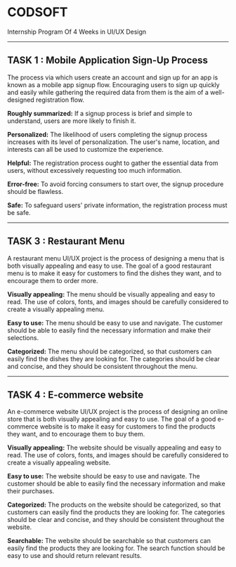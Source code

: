 # CODSOFT

Internship Program Of 4 Weeks in UI/UX Design 

-----------------------------------------------------
**TASK 1** : **Mobile Application Sign-Up Process**
-----------------------------------------------------

The process via which users create an account and sign up for an app is known as a mobile app signup flow. Encouraging users to sign up quickly and easily while gathering the required data from them is the aim of a well-designed registration flow.  

**Roughly summarized:** If a signup process is brief and simple to understand, users are more likely to finish it. 

**Personalized:** The likelihood of users completing the signup process increases with its level of personalization. The user's name, location, and interests can all be used to customize the experience.

**Helpful:** The registration process ought to gather the essential data from users, without excessively requesting too much information. 

**Error-free:** To avoid forcing consumers to start over, the signup procedure should be flawless. 

**Safe:** To safeguard users' private information, the registration process must be safe.


-----------------------------------
**TASK 3** : **Restaurant Menu**
-----------------------------------

A restaurant menu UI/UX project is the process of designing a menu that is both visually appealing and easy to use. The goal of a good restaurant menu is to make it easy for customers to find the dishes they want, and to encourage them to order more.

**Visually appealing:** The menu should be visually appealing and easy to read. The use of colors, fonts, and images should be carefully considered to create a visually appealing menu.

**Easy to use:** The menu should be easy to use and navigate. The customer should be able to easily find the necessary information and make their selections.

**Categorized:** The menu should be categorized, so that customers can easily find the dishes they are looking for. The categories should be clear and concise, and they should be consistent throughout the menu.


-------------------------------------
**TASK 4** : **E-commerce website**
-------------------------------------

An e-commerce website UI/UX project is the process of designing an online store that is both visually appealing and easy to use. The goal of a good e-commerce website is to make it easy for customers to find the products they want, and to encourage them to buy them.

**Visually appealing:** The website should be visually appealing and easy to read. The use of colors, fonts, and images should be carefully considered to create a visually appealing website.

**Easy to use:** The website should be easy to use and navigate. The customer should be able to easily find the necessary information and make their purchases.

**Categorized:** The products on the website should be categorized, so that customers can easily find the products they are looking for. The categories should be clear and concise, and they should be consistent throughout the website.

**Searchable:** The website should be searchable so that customers can easily find the products they are looking for. The search function should be easy to use and should return relevant results.
